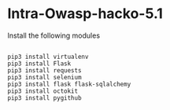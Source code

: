# Intra-Owasp-hacko-5.1

Install the following modules
```

pip3 install virtualenv
pip3 install Flask
pip3 install requests
pip3 install selenium
pip3 install flask flask-sqlalchemy
pip3 install octokit
pip3 install pygithub

```
